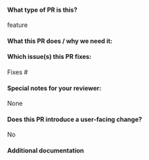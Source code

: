 <!-- Thanks for sending a pull request! -->

#### What type of PR is this?

feature

#### What this PR does / why we need it:

#### Which issue(s) this PR fixes:

<!--
Automatically closes linked issue when PR is merged.
Usage: `Fixes #<issue number>`, or `Fixes (paste link of issue)`.
-->

Fixes #

#### Special notes for your reviewer:

None

#### Does this PR introduce a user-facing change?

No

#### Additional documentation
